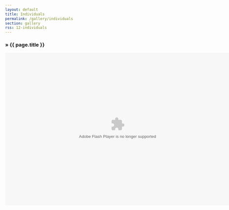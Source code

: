 ```yaml
---
layout: default
title: Individuals
permalink: /gallery/individuals
section: gallery
rss: 12-individuals
---
```


<section>
	<article>
		<h1><span>&raquo;</span> {{ page.title }}</h1>
		<object id="o" classid="clsid:D27CDB6E-AE6D-11cf-96B8-444553540000" width="735" height="500">
			<param name="movie" value="/vendor/cooliris/cooliris.swf">
			<param name="flashvars" value="feed=http://diannehayphotography.com.au/rss/{{ page.rss }}.rss">
			<param name="allowFullScreen" value="true">
			<param name="allowScriptAccess" value="never">
			<embed type="application/x-shockwave-flash" src="/vendor/cooliris/cooliris.swf" width="735" height="500" flashvars="feed=http://diannehayphotography.com.au/rss/{{ page.rss }}.rss" allowFullScreen="true" allowScriptAccess="never"/>
		</object>
	</article>
</section>
